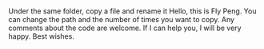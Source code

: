 # 
Under the same folder, copy a file and rename it
Hello, this is Fly Peng.
You can change the path and the number of times you want to copy. Any comments about the code are welcome.
If I can help you, I will be very happy.
Best wishes.
